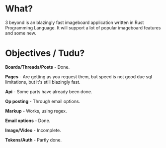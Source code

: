 # What?
3 beyond is an blazingly fast imageboard application written in Rust Programming Language.
It will support a lot of popular imageboard features and some new.

# Objectives / Tudu?
**Boards/Threads/Posts** - Done.

**Pages** - Are getting as you request them, but speed is not good due sql limitations, but it's still blazingly fast.

**Api** - Some parts have already been done.

**Op posting** - Through email options.

**Markup** - Works, using regex.

**Email options** - Done.

**Image/Video** - Incomplete.

**Tokens/Auth** - Partly done.